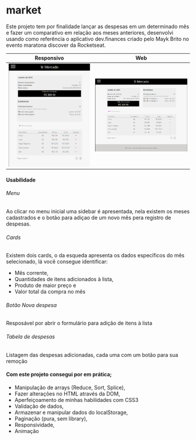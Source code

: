 # market
Este projeto tem por finalidade lançar as despesas em um determinado mês e fazer um comparativo em relação aos meses anteriores, desenvolvi usando como referência o aplicativo dev.finances criado pelo Mayk Brito no evento maratona discover da Rocketseat.

Responsivo            |  Web
:-------------------------:|:-------------------------:
![](./assets/responsive.png)  |  ![](./assets/market.png)

#### Usabilidade
###### Menu
Ao clicar no menu inicial uma sidebar é apresentada, nela existem os meses cadastrados e o botão para adiçao de um novo mês pera registro de despesas. 
###### Cards
Existem dois cards, o da esqueda apresenta os dados específicos do mês selecionado, lá você consegue identificar: 
  - Mês corrente,
  - Quantidades de itens adicionados à lista,
  - Produto de maior preço e
  - Valor total da compra no mês
###### Botão Nova despesa
Resposável por abrir o formulário para adição de itens à lista
###### Tabela de despesas
Listagem das despesas adicionadas, cada uma com um botão para sua remoção

#### Com este projeto consegui por em prática;
- Manipulação de arrays (Reduce, Sort, Splice),
- Fazer alterações no HTML através da DOM,
- Aperfeiçoamento de minhas habilidades com CSS3
- Validação de dados,
- Armazenar e manipular dados do localStorage,
- Paginação (pura, sem library),
- Responsividade,
- Animação
